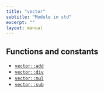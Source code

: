 ```yaml
---
title: "vector"
subtitle: "Module in std"
excerpt: ""
layout: manual
---
```







## Functions and constants

* [`vector::add`](/docs/kcl-std/functions/std-vector-add)
* [`vector::div`](/docs/kcl-std/functions/std-vector-div)
* [`vector::mul`](/docs/kcl-std/functions/std-vector-mul)
* [`vector::sub`](/docs/kcl-std/functions/std-vector-sub)

